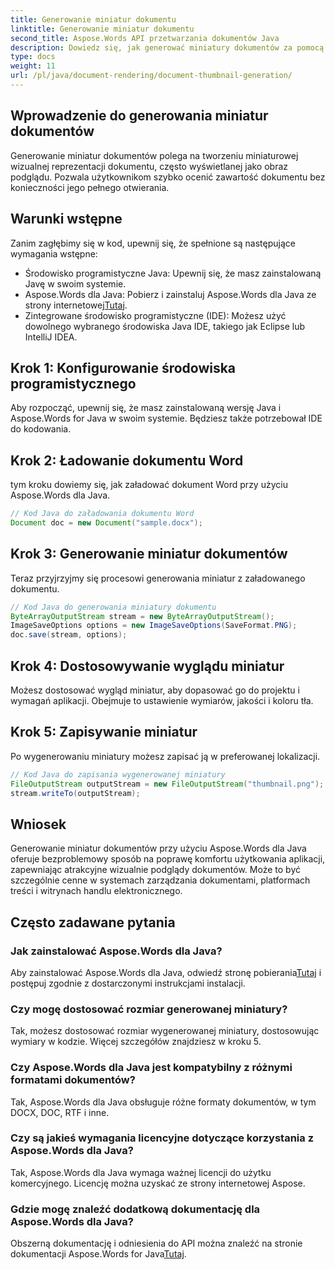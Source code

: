 ```yaml
---
title: Generowanie miniatur dokumentu
linktitle: Generowanie miniatur dokumentu
second_title: Aspose.Words API przetwarzania dokumentów Java
description: Dowiedz się, jak generować miniatury dokumentów za pomocą Aspose.Words dla Java. Zwiększ komfort użytkowania dzięki podglądom wizualnym.
type: docs
weight: 11
url: /pl/java/document-rendering/document-thumbnail-generation/
---
```


## Wprowadzenie do generowania miniatur dokumentów

Generowanie miniatur dokumentów polega na tworzeniu miniaturowej wizualnej reprezentacji dokumentu, często wyświetlanej jako obraz podglądu. Pozwala użytkownikom szybko ocenić zawartość dokumentu bez konieczności jego pełnego otwierania.

## Warunki wstępne

Zanim zagłębimy się w kod, upewnij się, że spełnione są następujące wymagania wstępne:

- Środowisko programistyczne Java: Upewnij się, że masz zainstalowaną Javę w swoim systemie.
-  Aspose.Words dla Java: Pobierz i zainstaluj Aspose.Words dla Java ze strony internetowej[Tutaj](https://releases.aspose.com/words/java/).
- Zintegrowane środowisko programistyczne (IDE): Możesz użyć dowolnego wybranego środowiska Java IDE, takiego jak Eclipse lub IntelliJ IDEA.

## Krok 1: Konfigurowanie środowiska programistycznego

Aby rozpocząć, upewnij się, że masz zainstalowaną wersję Java i Aspose.Words for Java w swoim systemie. Będziesz także potrzebował IDE do kodowania.

## Krok 2: Ładowanie dokumentu Word

tym kroku dowiemy się, jak załadować dokument Word przy użyciu Aspose.Words dla Java.

```java
// Kod Java do załadowania dokumentu Word
Document doc = new Document("sample.docx");
```

## Krok 3: Generowanie miniatur dokumentów

Teraz przyjrzyjmy się procesowi generowania miniatur z załadowanego dokumentu.

```java
// Kod Java do generowania miniatury dokumentu
ByteArrayOutputStream stream = new ByteArrayOutputStream();
ImageSaveOptions options = new ImageSaveOptions(SaveFormat.PNG);
doc.save(stream, options);
```

## Krok 4: Dostosowywanie wyglądu miniatur

Możesz dostosować wygląd miniatur, aby dopasować go do projektu i wymagań aplikacji. Obejmuje to ustawienie wymiarów, jakości i koloru tła.

## Krok 5: Zapisywanie miniatur

Po wygenerowaniu miniatury możesz zapisać ją w preferowanej lokalizacji.

```java
// Kod Java do zapisania wygenerowanej miniatury
FileOutputStream outputStream = new FileOutputStream("thumbnail.png");
stream.writeTo(outputStream);
```

## Wniosek

Generowanie miniatur dokumentów przy użyciu Aspose.Words dla Java oferuje bezproblemowy sposób na poprawę komfortu użytkowania aplikacji, zapewniając atrakcyjne wizualnie podglądy dokumentów. Może to być szczególnie cenne w systemach zarządzania dokumentami, platformach treści i witrynach handlu elektronicznego.

## Często zadawane pytania

### Jak zainstalować Aspose.Words dla Java?

 Aby zainstalować Aspose.Words dla Java, odwiedź stronę pobierania[Tutaj](https://releases.aspose.com/words/java/) i postępuj zgodnie z dostarczonymi instrukcjami instalacji.

### Czy mogę dostosować rozmiar generowanej miniatury?

Tak, możesz dostosować rozmiar wygenerowanej miniatury, dostosowując wymiary w kodzie. Więcej szczegółów znajdziesz w kroku 5.

### Czy Aspose.Words dla Java jest kompatybilny z różnymi formatami dokumentów?

Tak, Aspose.Words dla Java obsługuje różne formaty dokumentów, w tym DOCX, DOC, RTF i inne.

### Czy są jakieś wymagania licencyjne dotyczące korzystania z Aspose.Words dla Java?

Tak, Aspose.Words dla Java wymaga ważnej licencji do użytku komercyjnego. Licencję można uzyskać ze strony internetowej Aspose.

### Gdzie mogę znaleźć dodatkową dokumentację dla Aspose.Words dla Java?

 Obszerną dokumentację i odniesienia do API można znaleźć na stronie dokumentacji Aspose.Words for Java[Tutaj](https://reference.aspose.com/words/java/).